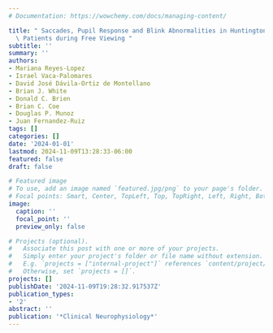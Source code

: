```yaml
---
# Documentation: https://wowchemy.com/docs/managing-content/

title: " Saccades, Pupil Response and Blink Abnormalities in Huntington's Disease\
  \ Patients during Free Viewing "
subtitle: ''
summary: ''
authors:
- Mariana Reyes-Lopez
- Israel Vaca-Palomares
- David José Dávila-Ortiz de Montellano
- Brian J. White
- Donald C. Brien
- Brian C. Coe
- Douglas P. Munoz
- Juan Fernandez-Ruiz
tags: []
categories: []
date: '2024-01-01'
lastmod: 2024-11-09T13:28:33-06:00
featured: false
draft: false

# Featured image
# To use, add an image named `featured.jpg/png` to your page's folder.
# Focal points: Smart, Center, TopLeft, Top, TopRight, Left, Right, BottomLeft, Bottom, BottomRight.
image:
  caption: ''
  focal_point: ''
  preview_only: false

# Projects (optional).
#   Associate this post with one or more of your projects.
#   Simply enter your project's folder or file name without extension.
#   E.g. `projects = ["internal-project"]` references `content/project/deep-learning/index.md`.
#   Otherwise, set `projects = []`.
projects: []
publishDate: '2024-11-09T19:28:32.917537Z'
publication_types:
- '2'
abstract: ''
publication: '*Clinical Neurophysiology*'
---
```

